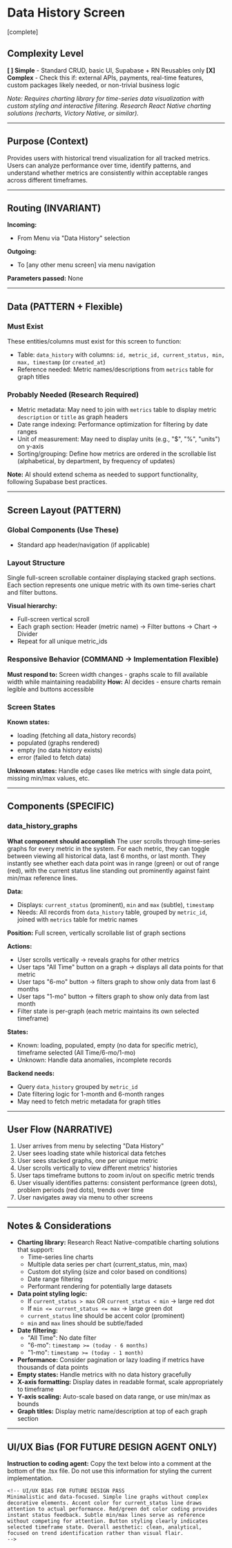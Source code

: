 # Data History Screen
[complete]
## Complexity Level
**[ ] Simple** - Standard CRUD, basic UI, Supabase + RN Reusables only
**[X] Complex** - Check this if: external APIs, payments, real-time features, custom packages likely needed, or non-trivial business logic

*Note: Requires charting library for time-series data visualization with custom styling and interactive filtering. Research React Native charting solutions (recharts, Victory Native, or similar).*

---

## Purpose (Context)
Provides users with historical trend visualization for all tracked metrics. Users can analyze performance over time, identify patterns, and understand whether metrics are consistently within acceptable ranges across different timeframes.

---

## Routing (INVARIANT)
**Incoming:**
- From Menu via "Data History" selection

**Outgoing:**
- To [any other menu screen] via menu navigation

**Parameters passed:** None

---

## Data (PATTERN + Flexible)

### Must Exist
These entities/columns must exist for this screen to function:
- Table: `data_history` with columns: `id, metric_id, current_status, min, max, timestamp` (or `created_at`)
- Reference needed: Metric names/descriptions from `metrics` table for graph titles

### Probably Needed (Research Required)
- Metric metadata: May need to join with `metrics` table to display metric `description` or `title` as graph headers
- Date range indexing: Performance optimization for filtering by date ranges
- Unit of measurement: May need to display units (e.g., "$", "%", "units") on y-axis
- Sorting/grouping: Define how metrics are ordered in the scrollable list (alphabetical, by department, by frequency of updates)

**Note:** AI should extend schema as needed to support functionality, following Supabase best practices.

---

## Screen Layout (PATTERN)

### Global Components (Use These)
- Standard app header/navigation (if applicable)

### Layout Structure
Single full-screen scrollable container displaying stacked graph sections. Each section represents one unique metric with its own time-series chart and filter buttons.

**Visual hierarchy:**
- Full-screen vertical scroll
- Each graph section: Header (metric name) → Filter buttons → Chart → Divider
- Repeat for all unique metric_ids

### Responsive Behavior (COMMAND → Implementation Flexible)
**Must respond to:** Screen width changes - graphs scale to fill available width while maintaining readability
**How:** AI decides - ensure charts remain legible and buttons accessible

### Screen States
**Known states:**
- loading (fetching all data_history records)
- populated (graphs rendered)
- empty (no data history exists)
- error (failed to fetch data)

**Unknown states:** Handle edge cases like metrics with single data point, missing min/max values, etc.

---

## Components (SPECIFIC)

### data_history_graphs
**What component should accomplish**
The user scrolls through time-series graphs for every metric in the system. For each metric, they can toggle between viewing all historical data, last 6 months, or last month. They instantly see whether each data point was in range (green) or out of range (red), with the current status line standing out prominently against faint min/max reference lines.

**Data:** 
- Displays: `current_status` (prominent), `min` and `max` (subtle), `timestamp`
- Needs: All records from `data_history` table, grouped by `metric_id`, joined with `metrics` table for metric names

**Position:** Full screen, vertically scrollable list of graph sections

**Actions:**
- User scrolls vertically → reveals graphs for other metrics
- User taps "All Time" button on a graph → displays all data points for that metric
- User taps "6-mo" button → filters graph to show only data from last 6 months
- User taps "1-mo" button → filters graph to show only data from last month
- Filter state is per-graph (each metric maintains its own selected timeframe)

**States:**
- Known: loading, populated, empty (no data for specific metric), timeframe selected (All Time/6-mo/1-mo)
- Unknown: Handle data anomalies, incomplete records

**Backend needs:** 
- Query `data_history` grouped by `metric_id`
- Date filtering logic for 1-month and 6-month ranges
- May need to fetch metric metadata for graph titles

---

## User Flow (NARRATIVE)
1. User arrives from menu by selecting "Data History"
2. User sees loading state while historical data fetches
3. User sees stacked graphs, one per unique metric
4. User scrolls vertically to view different metrics' histories
5. User taps timeframe buttons to zoom in/out on specific metric trends
6. User visually identifies patterns: consistent performance (green dots), problem periods (red dots), trends over time
7. User navigates away via menu to other screens

---

## Notes & Considerations
- **Charting library:** Research React Native-compatible charting solutions that support:
  - Time-series line charts
  - Multiple data series per chart (current_status, min, max)
  - Custom dot styling (size and color based on conditions)
  - Date range filtering
  - Performant rendering for potentially large datasets
- **Data point styling logic:**
  - If `current_status > max` OR `current_status < min` → large red dot
  - If `min <= current_status <= max` → large green dot
  - `current_status` line should be accent color (prominent)
  - `min` and `max` lines should be subtle/faded
- **Date filtering:**
  - "All Time": No date filter
  - "6-mo": `timestamp >= (today - 6 months)`
  - "1-mo": `timestamp >= (today - 1 month)`
- **Performance:** Consider pagination or lazy loading if metrics have thousands of data points
- **Empty states:** Handle metrics with no data history gracefully
- **X-axis formatting:** Display dates in readable format, scale appropriately to timeframe
- **Y-axis scaling:** Auto-scale based on data range, or use min/max as bounds
- **Graph titles:** Display metric name/description at top of each graph section

---

## UI/UX Bias (FOR FUTURE DESIGN AGENT ONLY)
**Instruction to coding agent:** Copy the text below into a comment at the bottom of the .tsx file. Do not use this information for styling the current implementation.
```
<!-- UI/UX BIAS FOR FUTURE DESIGN PASS
Minimalistic and data-focused. Simple line graphs without complex decorative elements. Accent color for current_status line draws attention to actual performance. Red/green dot color coding provides instant status feedback. Subtle min/max lines serve as reference without competing for attention. Button styling clearly indicates selected timeframe state. Overall aesthetic: clean, analytical, focused on trend identification rather than visual flair.
-->
```